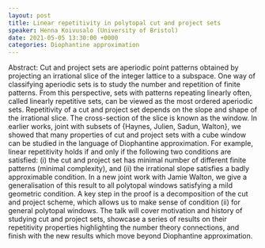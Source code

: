 ```yaml
---
layout: post
title: Linear repetitivity in polytopal cut and project sets
speaker: Henna Koivusalo (University of Bristol)
date: 2021-05-05 13:30:00 +0000
categories: Diophantine approximation
---
```


Abstract: Cut and project sets are aperiodic point patterns obtained by projecting an irrational slice of the integer lattice to a subspace. One way of classifying aperiodic sets is to study the number and repetition of finite patterns. From this perspective, sets with patterns repeating linearly often, called linearly repetitive sets, can be viewed as the most ordered aperiodic sets. Repetitivity of a cut and project set depends on the slope and shape of the irrational slice. The cross-section of the slice is known as the window. In earlier works, joint with subsets of {Haynes, Julien, Sadun, Walton}, we showed that many properties of cut and project sets with a cube window can be studied in the language of Diophantine approximation. For example, linear repetitivity holds if and only if the following two conditions are satisfied: (i) the cut and project set has minimal number of different finite patterns (minimal complexity), and (ii) the irrational slope satisfies a badly approximable condition. In a new joint work with Jamie Walton, we give a generalisation of this result to all polytopal windows satisfying a mild geometric condition. A key step in the proof is a decomposition of the cut and project scheme, which allows us to make sense of condition (ii) for general polytopal windows.
The talk will cover motivation and history of studying cut and project sets, showcase a series of results on their repetitivity properties highlighting the number theory connections, and finish with the new results which move beyond Diophantine approximation.